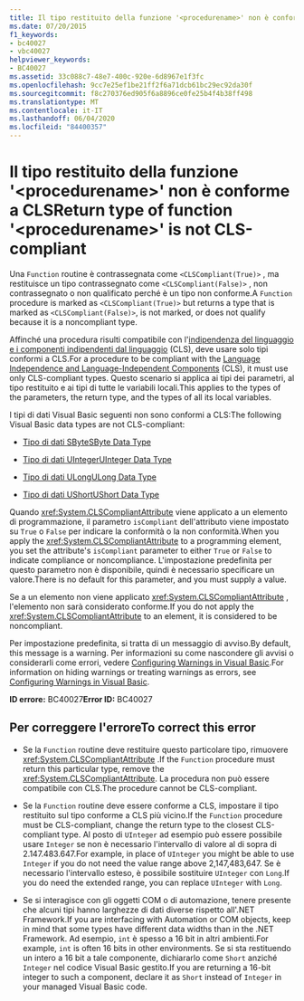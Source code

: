 ```yaml
---
title: Il tipo restituito della funzione '<procedurename>' non è conforme a CLS
ms.date: 07/20/2015
f1_keywords:
- bc40027
- vbc40027
helpviewer_keywords:
- BC40027
ms.assetid: 33c088c7-48e7-400c-920e-6d8967e1f3fc
ms.openlocfilehash: 9cc7e25ef1be21ff2f6a71dcb61bc29ec92da30f
ms.sourcegitcommit: f8c270376ed905f6a8896ce0fe25b4f4b38ff498
ms.translationtype: MT
ms.contentlocale: it-IT
ms.lasthandoff: 06/04/2020
ms.locfileid: "84400357"
---
```

# <a name="return-type-of-function-procedurename-is-not-cls-compliant"></a><span data-ttu-id="f6eb0-102">Il tipo restituito della funzione '\<procedurename>' non è conforme a CLS</span><span class="sxs-lookup"><span data-stu-id="f6eb0-102">Return type of function '\<procedurename>' is not CLS-compliant</span></span>
<span data-ttu-id="f6eb0-103">Una `Function` routine è contrassegnata come `<CLSCompliant(True)>` , ma restituisce un tipo contrassegnato come `<CLSCompliant(False)>` , non contrassegnato o non qualificato perché è un tipo non conforme.</span><span class="sxs-lookup"><span data-stu-id="f6eb0-103">A `Function` procedure is marked as `<CLSCompliant(True)>` but returns a type that is marked as `<CLSCompliant(False)>`, is not marked, or does not qualify because it is a noncompliant type.</span></span>  
  
 <span data-ttu-id="f6eb0-104">Affinché una procedura risulti compatibile con l'[indipendenza del linguaggio e i componenti indipendenti dal linguaggio](../../../standard/language-independence-and-language-independent-components.md) (CLS), deve usare solo tipi conformi a CLS.</span><span class="sxs-lookup"><span data-stu-id="f6eb0-104">For a procedure to be compliant with the [Language Independence and Language-Independent Components](../../../standard/language-independence-and-language-independent-components.md) (CLS), it must use only CLS-compliant types.</span></span> <span data-ttu-id="f6eb0-105">Questo scenario si applica ai tipi dei parametri, al tipo restituito e ai tipi di tutte le variabili locali.</span><span class="sxs-lookup"><span data-stu-id="f6eb0-105">This applies to the types of the parameters, the return type, and the types of all its local variables.</span></span>  
  
 <span data-ttu-id="f6eb0-106">I tipi di dati Visual Basic seguenti non sono conformi a CLS:</span><span class="sxs-lookup"><span data-stu-id="f6eb0-106">The following Visual Basic data types are not CLS-compliant:</span></span>  
  
- [<span data-ttu-id="f6eb0-107">Tipo di dati SByte</span><span class="sxs-lookup"><span data-stu-id="f6eb0-107">SByte Data Type</span></span>](../data-types/sbyte-data-type.md)  
  
- [<span data-ttu-id="f6eb0-108">Tipo di dati UInteger</span><span class="sxs-lookup"><span data-stu-id="f6eb0-108">UInteger Data Type</span></span>](../data-types/uinteger-data-type.md)  
  
- [<span data-ttu-id="f6eb0-109">Tipo di dati ULong</span><span class="sxs-lookup"><span data-stu-id="f6eb0-109">ULong Data Type</span></span>](../data-types/ulong-data-type.md)  
  
- [<span data-ttu-id="f6eb0-110">Tipo di dati UShort</span><span class="sxs-lookup"><span data-stu-id="f6eb0-110">UShort Data Type</span></span>](../data-types/ushort-data-type.md)  
  
 <span data-ttu-id="f6eb0-111">Quando <xref:System.CLSCompliantAttribute> viene applicato a un elemento di programmazione, il parametro `isCompliant` dell'attributo viene impostato su `True` o `False` per indicare la conformità o la non conformità.</span><span class="sxs-lookup"><span data-stu-id="f6eb0-111">When you apply the <xref:System.CLSCompliantAttribute> to a programming element, you set the attribute's `isCompliant` parameter to either `True` or `False` to indicate compliance or noncompliance.</span></span> <span data-ttu-id="f6eb0-112">L'impostazione predefinita per questo parametro non è disponibile, quindi è necessario specificare un valore.</span><span class="sxs-lookup"><span data-stu-id="f6eb0-112">There is no default for this parameter, and you must supply a value.</span></span>  
  
 <span data-ttu-id="f6eb0-113">Se a un elemento non viene applicato <xref:System.CLSCompliantAttribute> , l'elemento non sarà considerato conforme.</span><span class="sxs-lookup"><span data-stu-id="f6eb0-113">If you do not apply the <xref:System.CLSCompliantAttribute> to an element, it is considered to be noncompliant.</span></span>  
  
 <span data-ttu-id="f6eb0-114">Per impostazione predefinita, si tratta di un messaggio di avviso.</span><span class="sxs-lookup"><span data-stu-id="f6eb0-114">By default, this message is a warning.</span></span> <span data-ttu-id="f6eb0-115">Per informazioni su come nascondere gli avvisi o considerarli come errori, vedere [Configuring Warnings in Visual Basic](/visualstudio/ide/configuring-warnings-in-visual-basic).</span><span class="sxs-lookup"><span data-stu-id="f6eb0-115">For information on hiding warnings or treating warnings as errors, see [Configuring Warnings in Visual Basic](/visualstudio/ide/configuring-warnings-in-visual-basic).</span></span>  
  
 <span data-ttu-id="f6eb0-116">**ID errore:** BC40027</span><span class="sxs-lookup"><span data-stu-id="f6eb0-116">**Error ID:** BC40027</span></span>  
  
## <a name="to-correct-this-error"></a><span data-ttu-id="f6eb0-117">Per correggere l'errore</span><span class="sxs-lookup"><span data-stu-id="f6eb0-117">To correct this error</span></span>  
  
- <span data-ttu-id="f6eb0-118">Se la `Function` routine deve restituire questo particolare tipo, rimuovere <xref:System.CLSCompliantAttribute> .</span><span class="sxs-lookup"><span data-stu-id="f6eb0-118">If the `Function` procedure must return this particular type, remove the <xref:System.CLSCompliantAttribute>.</span></span> <span data-ttu-id="f6eb0-119">La procedura non può essere compatibile con CLS.</span><span class="sxs-lookup"><span data-stu-id="f6eb0-119">The procedure cannot be CLS-compliant.</span></span>  
  
- <span data-ttu-id="f6eb0-120">Se la `Function` routine deve essere conforme a CLS, impostare il tipo restituito sul tipo conforme a CLS più vicino.</span><span class="sxs-lookup"><span data-stu-id="f6eb0-120">If the `Function` procedure must be CLS-compliant, change the return type to the closest CLS-compliant type.</span></span> <span data-ttu-id="f6eb0-121">Al posto di `UInteger` ad esempio può essere possibile usare `Integer` se non è necessario l'intervallo di valore al di sopra di 2.147.483.647.</span><span class="sxs-lookup"><span data-stu-id="f6eb0-121">For example, in place of `UInteger` you might be able to use `Integer` if you do not need the value range above 2,147,483,647.</span></span> <span data-ttu-id="f6eb0-122">Se è necessario l'intervallo esteso, è possibile sostituire `UInteger` con `Long`.</span><span class="sxs-lookup"><span data-stu-id="f6eb0-122">If you do need the extended range, you can replace `UInteger` with `Long`.</span></span>  
  
- <span data-ttu-id="f6eb0-123">Se si interagisce con gli oggetti COM o di automazione, tenere presente che alcuni tipi hanno larghezze di dati diverse rispetto all'.NET Framework.</span><span class="sxs-lookup"><span data-stu-id="f6eb0-123">If you are interfacing with Automation or COM objects, keep in mind that some types have different data widths than in the .NET Framework.</span></span> <span data-ttu-id="f6eb0-124">Ad esempio, `int` è spesso a 16 bit in altri ambienti.</span><span class="sxs-lookup"><span data-stu-id="f6eb0-124">For example, `int` is often 16 bits in other environments.</span></span> <span data-ttu-id="f6eb0-125">Se si sta restituendo un intero a 16 bit a tale componente, dichiararlo come `Short` anziché `Integer` nel codice Visual Basic gestito.</span><span class="sxs-lookup"><span data-stu-id="f6eb0-125">If you are returning a 16-bit integer to such a component, declare it as `Short` instead of `Integer` in your managed Visual Basic code.</span></span>
